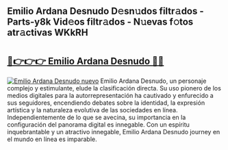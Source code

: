 ## Emilio Ardana Desnudo D𝚎sn𝚞dos filtr𝚊dos - Parts-y8k Vid𝚎os filtr𝚊dos - N𝚞evas f𝚘tos atr𝚊ctivas WKkRH

# <h2><a href="http://mb4db0.tromn.icu/?c=Emilio+Ardana+Desnudo">🔗👉👉👉 Emilio Ardana Desnudo 🔗🔗</a></h2>

[![Emilio Ardana Desnudo nuevo](https://i.imgur.com/pEAQMta.gif)](http://mb4db0.tromn.icu/?c=Emilio+Ardana+Desnudo)
Emilio Ardana Desnudo, un personaje complejo y estimulante, elude la clasificación directa. Su uso pionero de los medios digitales para la autorrepresentación ha cautivado y enfurecido a sus seguidores, encendiendo debates sobre la identidad, la expresión artística y la naturaleza evolutiva de las sociedades en línea. Independientemente de lo que se avecina, su importancia en la configuración del panorama digital es innegable. Con un espíritu inquebrantable y un atractivo innegable, Emilio Ardana Desnudo journey en el mundo en línea es imparable.
